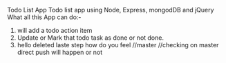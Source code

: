 Todo List App
Todo list app using Node, Express, mongodDB and jQuery
What all this App can do:-

1. will add a todo action item
2. Update or Mark that todo task as done or not done.
3. hello deleted laste step how do you feel
   //master
   //checking on master direct push will happen or not
